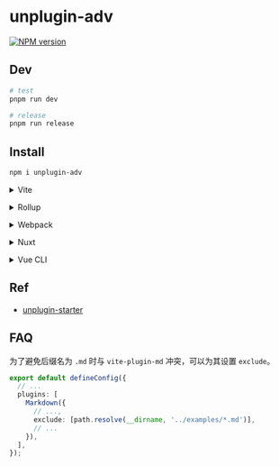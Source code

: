 # unplugin-adv

[![NPM version](https://img.shields.io/npm/v/unplugin-adv?color=a1b858&label=)](https://www.npmjs.com/package/unplugin-adv)

## Dev

```bash
# test
pnpm run dev

# release
pnpm run release
```

## Install

```bash
npm i unplugin-adv
```

<details>
<summary>Vite</summary><br>

```ts
// vite.config.ts
import Adv from 'unplugin-adv/vite';

export default defineConfig({
  plugins: [
    Adv({
      /* options */
    }),
  ],
});
```

Example: [`playground/`](./playground/)

<br></details>

<details>
<summary>Rollup</summary><br>

```ts
// rollup.config.js
import Starter from 'unplugin-adv/rollup';

export default {
  plugins: [
    Starter({
      /* options */
    }),
  ],
};
```

<br></details>

<details>
<summary>Webpack</summary><br>

```ts
// webpack.config.js
module.exports = {
  /* ... */
  plugins: [
    require('unplugin-adv/webpack')({
      /* options */
    }),
  ],
};
```

<br></details>

<details>
<summary>Nuxt</summary><br>

```ts
// nuxt.config.js
export default {
  buildModules: [
    [
      'unplugin-adv/nuxt',
      {
        /* options */
      },
    ],
  ],
};
```

> This module works for both Nuxt 2 and [Nuxt Vite](https://github.com/nuxt/vite)

<br></details>

<details>
<summary>Vue CLI</summary><br>

```ts
// vue.config.js
module.exports = {
  configureWebpack: {
    plugins: [
      require('unplugin-adv/webpack')({
        /* options */
      }),
    ],
  },
};
```

<br></details>

## Ref

- [unplugin-starter](https://github.com/antfu/unplugin-starter)

## FAQ

为了避免后缀名为 `.md` 时与 `vite-plugin-md` 冲突，可以为其设置 `exclude`。

```ts
export default defineConfig({
  // ...
  plugins: [
    Markdown({
      // ...,
      exclude: [path.resolve(__dirname, '../examples/*.md')],
      // ...
    }),
  ],
});
```
